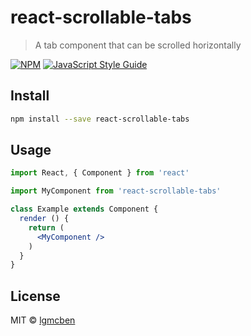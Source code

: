 # react-scrollable-tabs

> A tab component that can be scrolled horizontally

[![NPM](https://img.shields.io/npm/v/react-scrollable-tabs.svg)](https://www.npmjs.com/package/react-scrollable-tabs) [![JavaScript Style Guide](https://img.shields.io/badge/code_style-standard-brightgreen.svg)](https://standardjs.com)

## Install

```bash
npm install --save react-scrollable-tabs
```

## Usage

```jsx
import React, { Component } from 'react'

import MyComponent from 'react-scrollable-tabs'

class Example extends Component {
  render () {
    return (
      <MyComponent />
    )
  }
}
```

## License

MIT © [lgmcben](https://github.com/lgmcben)
